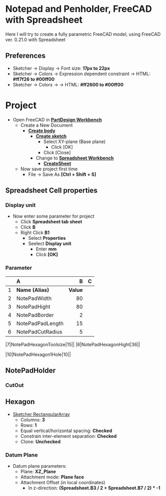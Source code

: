 # Notepad and Penholder, FreeCAD with Spreadsheet

Here I will try to create a fully parametric FreeCAD model, using FreeCAD ver. 0.21.0 with Spreadsheet

## Preferences

* Sketcher -> Display -> Font size: **17px to 22px**
* Sketcher -> Colors -> Expression dependent constraint -> HTML: **#ff7f26 to #00ff00**
* Sketcher -> Colors ->  -> HTML: **#ff2600 to #00ff00**
# Project

* Open FreeCAD in **[PartDesign Workbench](https://wiki.freecad.org/PartDesign_Workbench)**
  * Create a New Document
    * **[Create body](https://wiki.freecad.org/PartDesign_Body)**
      * **[Create sketch](https://wiki.freecad.org/PartDesign_NewSketch)**
        * Select XY-plane (Base plane)
          * Click [OK]
        * Click [Close]
      * Change to **[Spreadsheet Workbench](https://wiki.freecad.org/Spreadsheet_Workbench)**
        * **[CreateSheet](https://wiki.freecad.org/Spreadsheet_CreateSheet)**
  * Now save project first time
    * File -> Save As **[Ctrl + Shift + S]**

## Spreadsheet Cell properties

### Display unit

* Now enter some parameter for project
  * Click **Spreadsheet tab sheet**
  * Click **B** 
  * Right Click **B1**
    * Select **Properties**
    * Seelect **Display unit**
      * Enter **mm**
      * Click **[OK]**

### Parameter

||A|B|C|
|:---|:---|---:|:---:|
|1|**Name (Alias)**|**Value**||
|2|NotePadWidth|80||
|3|NotePadHight|80 ||NotePadCutRadius
|4|NotePadBorder|2||
|5|NotePadPadLength|15||
|6|NotePadCutRadius|5||

|7|NotePadHexagonToolsize|15||
|8|NotePadHexagonHight|36||

|10|NotePadHexagon1Hole|10||

## NotePadHolder

### CutOut

## Hexagon

* [Sketcher RectangularArray](https://wiki.freecad.org/Sketcher_RectangularArray)
  * Columns: **3**
  * Rows: **1**
  * Equal vertical/horizontal spacing: **Checked**
  * Constrain inter-element separation: **Checked**
  * Clone: **Unchecked**


### Datum Plane

* Datum plane parameters:
  * Plane: **XZ_Plane**
  * Attachment mode: **Plane face**
  * Attachment Offset (in local coordinates)
    * In z-direction: **(Spreadsheet.B3 / 2 + Spreadsheet.B7 / 2) * -1**

